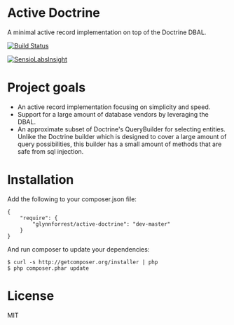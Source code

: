 # Active Doctrine
A minimal active record implementation on top of the Doctrine DBAL.

[![Build Status](https://travis-ci.org/glynnforrest/active-doctrine.svg)](https://travis-ci.org/glynnforrest/active-doctrine)

[![SensioLabsInsight](https://insight.sensiolabs.com/projects/1027f658-2302-4b09-8c83-916ab9ad08b6/mini.png)](https://insight.sensiolabs.com/projects/1027f658-2302-4b09-8c83-916ab9ad08b6)

# Project goals

* An active record implementation focusing on simplicity and speed.
* Support for a large amount of database vendors by leveraging the DBAL.
* An approximate subset of Doctrine's QueryBuilder for selecting
  entities. Unlike the Doctrine builder which is designed to cover a
  large amount of query possibilities, this builder has a small amount
  of methods that are safe from sql injection.

# Installation

Add the following to your composer.json file:

	{
		"require": {
			"glynnforrest/active-doctrine": "dev-master"
		}
	}

And run composer to update your dependencies:

	$ curl -s http://getcomposer.org/installer | php
	$ php composer.phar update

# License

MIT
